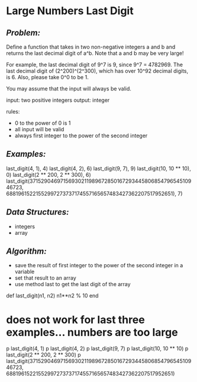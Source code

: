 **Large Numbers Last Digit**
============================

_Problem:_
----------

Define a function that takes in two non-negative integers a and b and returns the last decimal digit of a^b. Note that a and b may be very large!

For example, the last decimal digit of 9^7 is 9, since 9^7 = 4782969. The last decimal digit of (2^200)^(2^300), which has over 10^92 decimal digits, is 6. Also, please take 0^0 to be 1.

You may assume that the input will always be valid.

input: two positive integers
output: integer

rules:
- 0 to the power of 0 is 1
- all input will be valid
- always first integer to the power of the second integer

_Examples:_
------------

last_digit(4, 1), 4)
last_digit(4, 2), 6)
last_digit(9, 7), 9)
last_digit(10, 10 ** 10), 0)
last_digit(2 ** 200, 2 ** 300), 6)
last_digit(3715290469715693021198967285016729344580685479654510946723, 68819615221552997273737174557165657483427362207517952651), 7)

_Data Structures:_
------------------

- integers
- array

_Algorithm:_
------------

- save the result of first integer to the power of the second integer in a variable
- set that result to an array
- use method last to get the last digit of the array

def last_digit(n1, n2)
  n1**n2 % 10
end

# does not work for last three examples... numbers are too large

p last_digit(4, 1)
p last_digit(4, 2)
p last_digit(9, 7)
p last_digit(10, 10 ** 10)
p last_digit(2 ** 200, 2 ** 300)
p last_digit(3715290469715693021198967285016729344580685479654510946723, 68819615221552997273737174557165657483427362207517952651)



